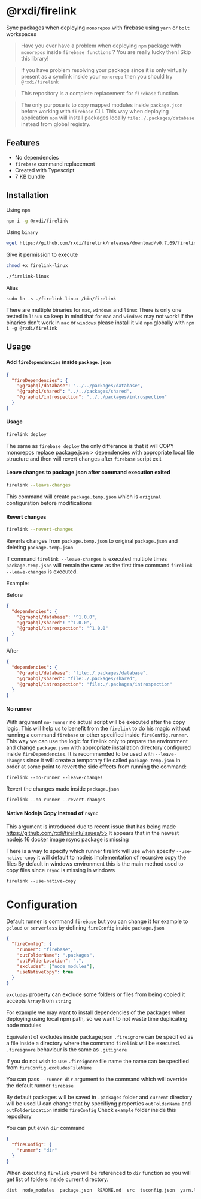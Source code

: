 # @rxdi/firelink

Sync packages when deploying `monorepos` with firebase using `yarn` or `bolt` workspaces

> Have you ever have a problem when deploying `npm` package with `monorepos` inside `firebase functions` ? You are really lucky then! Skip this library!

> If you have problem resolving your package since it is only virtually present as a symlink inside your `monorepo` then you should try `@rxdi/firelink`

> This repository is a complete replacement for `firebase` function.

> The only purpose is to `copy` mapped modules inside `package.json` before working with `firebase` CLI. This way when deploying application `npm` will install packages locally `file:./.packages/database` instead from global registry.

## Features

- No dependencies
- `firebase` command replacement
- Created with Typescript
- 7 KB bundle

## Installation

Using `npm`

```bash
npm i -g @rxdi/firelink
```

Using `binary`

```bash
wget https://github.com/rxdi/firelink/releases/download/v0.7.69/firelink-linux
```

Give it permission to execute

```bash
chmod +x firelink-linux
```

```bash
./firelink-linux
```

Alias

```
sudo ln -s ./firelink-linux /bin/firelink
```

There are multiple binaries for `mac`, `windows` and `linux`
There is only one tested in `linux` so keep in mind that for `mac` and `windows` may not work!
If the binaries don't work in `mac` or `windows` please install it via `npm` globally with `npm i -g @rxdi/firelink`

## Usage

#### Add `fireDependencies` inside `package.json`

```json
{
  "fireDependencies": {
    "@graphql/database": "../../packages/database",
    "@graphql/shared": "../../packages/shared",
    "@graphql/introspection": "../../packages/introspection"
  }
}
```

#### Usage

```bash
firelink deploy
```

The same as `firebase deploy` the only differance is that it will COPY monorepos replace package.json > dependencies with appropriate local file structure and then will revert changes after `firebase` script exit

#### Leave changes to package.json after command execution exited

```bash
firelink --leave-changes
```

This command will create `package.temp.json` which is `original` configuration before modifications

#### Revert changes

```bash
firelink --revert-changes
```

Reverts changes from `package.temp.json` to original `package.json` and deleting `package.temp.json`

If command `firelink --leave-changes` is executed multiple times `package.temp.json` will remain the same as the first time command `firelink --leave-changes` is executed.

Example:

Before

```json
{
  "dependencies": {
    "@graphql/database": "^1.0.0",
    "@graphql/shared": "^1.0.0",
    "@graphql/introspection": "^1.0.0"
  }
}
```

After

```json
{
  "dependencies": {
    "@graphql/database": "file:./.packages/database",
    "@graphql/shared": "file:./.packages/shared",
    "@graphql/introspection": "file:./.packages/introspection"
  }
}
```

#### No runner

With argument `no-runner` no actual script will be executed after the copy logic.
This will help us to benefit from the `firelink` to do his magic without running a command `firebase` or other specified inside `fireConfig.runner`. This way we can use the logic for firelink only to prepare the environment and change `package.json` with appropriate installation directory configured inside `fireDependencies`.
It is recommended to be used with `--leave-changes` since it will create a temporary file called `package-temp.json` in order at some point to revert the side effects from running the command:

```
firelink --no-runner --leave-changes
```

Revert the changes made inside `package.json`

```
firelink --no-runner --revert-changes
```

#### Native Nodejs Copy instead of `rsync`

This argument is introduced due to recent issue that has being made https://github.com/rxdi/firelink/issues/55
It appears that in the newest nodejs 16 docker image rsync package is missing

There is a way to specify which runner firelink will use
when specify `--use-native-copy` it will default to nodejs implementation of recursive copy the files
By default in windows environment this is the main method used to copy files since `rsync` is missing in windows

```
firelink --use-native-copy
```

# Configuration

Default runner is command `firebase` but you can change it for example to `gcloud` or `serverless` by defining `fireConfig` inside `package.json`

```json
{
  "fireConfig": {
    "runner": "firebase",
    "outFolderName": ".packages",
    "outFolderLocation": ".",
    "excludes": ["node_modules"],
    "useNativeCopy": true
  }
}
```

`excludes` property can exclude some folders or files from being copied it accepts `Array` from `string`

For example we may want to install dependencies of the packages when deploying using local npm path,
so we want to not waste time duplicating node modules

Equivalent of excludes inside package.json `.fireignore` can be specified as a file inside a directory where the command `firelink` will be executed. `.fireignore` behaviour is the same as `.gitignore`

If you do not wish to use `.fireignore` file name the name can be specified from `fireConfig.excludesFileName`

You can pass `--runner dir` argument to the command which will override the default runner `firebase`

By default packages will be saved in `.packages` folder and `current` directory will be used
U can change that by specifiyng properties `outFolderName` and `outFolderLocation` inside `fireConfig`
Check `example` folder inside this repository

You can put even `dir` command

```json
{
  "fireConfig": {
    "runner": "dir"
  }
}
```

When executing `firelink` you will be referenced to `dir` function so you will get list of folders inside current directory.

```bash
dist  node_modules  package.json  README.md  src  tsconfig.json  yarn.lock
```
